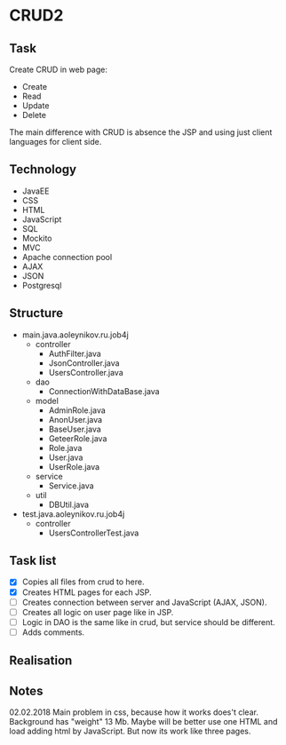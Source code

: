 # CRUD2


## Task

Create CRUD in web page:
- 	Create
- 	Read
- 	Update
- 	Delete

The main difference with CRUD is absence the JSP and using just client languages for client side.



## Technology
 	
- 	JavaEE	
- 	CSS
- 	HTML
- 	JavaScript
- 	SQL
- 	Mockito
-	MVC	
-	Apache connection pool
- 	AJAX
-	JSON
- 	Postgresql

## Structure

-	main.java.aoleynikov.ru.job4j
	+ 	controller
		+	AuthFilter.java
		+	JsonController.java
		+	UsersController.java
	+ 	dao
		+	ConnectionWithDataBase.java
	+ 	model
		+	AdminRole.java
		+	AnonUser.java
		+	BaseUser.java
		+	GeteerRole.java
		+	Role.java
		+	User.java
		+	UserRole.java
	+ 	service
		+	Service.java	
	+ 	util
		+	DBUtil.java
-	test.java.aoleynikov.ru.job4j
	+ 	controller
		+	UsersControllerTest.java
		
## Task list 

- [x] Copies all files from crud to here. 
- [x] Creates HTML pages for each JSP. 
- [ ] Creates connection between server and JavaScript (AJAX, JSON). 
- [ ] Creates all logic on user page like in JSP.
- [ ] Logic in DAO is the same like in crud, but service should be different.
- [ ] Adds comments.

## Realisation


 
## Notes

02.02.2018
Main problem in css, because how it works does't clear. Background has "weight" 13 Mb. Maybe will be better use one HTML and 
load adding html by JavaScript. But now its work like three pages.


















